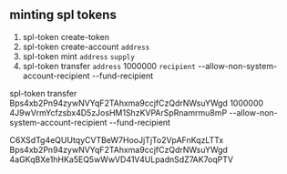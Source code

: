 ## minting spl tokens

1. spl-token create-token
2. spl-token create-account `address`
3. spl-token mint `address` `supply`
4. spl-token transfer `address` 1000000 `recipient` --allow-non-system-account-recipient --fund-recipient

spl-token transfer Bps4xb2Pn94zywNVYqF2TAhxma9ccjfCzQdrNWsuYWgd 1000000 4J9wVrmYcfzsbx4D5zJosHM1ShzKVPArSpRnamrmu8mP --allow-non-system-account-recipient --fund-recipient

C6XSdTg4eQUUtqyCVTBeW7HooJjTjTo2VpAFnKqzLTTx
Bps4xb2Pn94zywNVYqF2TAhxma9ccjfCzQdrNWsuYWgd
4aGKqBXe1hHKa5EQ5wWwVD41V4ULpadnSdZ7AK7oqPTV
